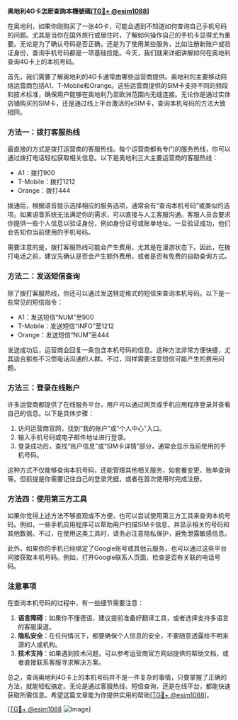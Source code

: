 **奥地利4G卡怎麽查詢本機號碼[[TG💪+ @esim1088](https://t.me/s/esim1088)]**

在奥地利，如果你刚购买了一张4G卡，可能会遇到不知道如何查询自己手机号码的问题。尤其是当你在国外旅行或居住时，了解如何操作自己的手机卡显得尤为重要。无论是为了确认号码是否正确，还是为了使用某些服务，比如注册新账户或验证身份，查询手机号码都是一项基础技能。今天，我们就来详细讲解如何在奥地利查询4G卡上的本机号码。

首先，我们需要了解奥地利的4G卡通常由哪些运营商提供。奥地利的主要移动网络运营商包括A1、T-Mobile和Orange。这些运营商提供的SIM卡支持不同的频段和技术标准，确保用户能够在奥地利乃至欧洲范围内无缝连接。无论你是通过实体店铺购买的SIM卡，还是通过线上平台激活的eSIM卡，查询本机号码的方法大致相同。

### 方法一：拨打客服热线

最直接的方式是拨打运营商的客服热线。每个运营商都有专门的服务热线，你可以通过拨打电话轻松获取相关信息。以下是奥地利三大主要运营商的客服热线：

- A1：拨打900
- T-Mobile：拨打1212
- Orange：拨打444

拨通后，根据语音提示选择相应的服务选项，通常会有“查询本机号码”或类似的选项。如果语音系统无法满足你的需求，可以直接与人工客服沟通。客服人员会要求你提供一些个人信息以验证身份，例如身份证号或账单地址。一旦验证成功，他们会告知你当前使用的手机号码。

需要注意的是，拨打客服热线可能会产生费用，尤其是在漫游状态下。因此，在拨打电话之前，建议先确认是否会产生额外费用，或者是否有免费的自助查询方式。

### 方法二：发送短信查询

除了拨打客服热线，你还可以通过发送特定格式的短信来查询本机号码。以下是一些常见的短信指令：

- A1：发送短信“NUM”至900
- T-Mobile：发送短信“INFO”至1212
- Orange：发送短信“NUM”至444

发送成功后，运营商会回复一条包含本机号码的信息。这种方法非常方便快捷，尤其适合那些不习惯电话沟通的人群。不过，同样需要注意短信可能产生的费用问题。

### 方法三：登录在线账户

许多运营商都提供了在线服务平台，用户可以通过网页或手机应用程序登录并查看自己的信息。以下是具体步骤：

1. 访问运营商官网，找到“我的账户”或“个人中心”入口。
2. 输入手机号码或电子邮件地址进行登录。
3. 登录成功后，查找“账户信息”或“SIM卡详情”部分，通常会显示当前使用的手机号码。

这种方式不仅能够查询本机号码，还能管理其他相关服务，如套餐变更、账单查询等。但前提是你需要记住自己的登录凭据，或者在首次使用时完成注册。

### 方法四：使用第三方工具

如果你觉得上述方法不够直观或不方便，也可以尝试使用第三方工具来查询本机号码。例如，一些手机应用程序可以帮助用户扫描SIM卡信息，并显示相关的号码和其他数据。不过，在使用这类工具时，请务必注意隐私保护，避免泄露敏感信息。

此外，如果你的手机已经绑定了Google账号或其他云服务，也可以通过这些平台间接获取本机号码。例如，打开Google联系人页面，检查是否有关联的电话号码。

### 注意事项

在查询本机号码的过程中，有一些细节需要注意：

1. **语言障碍**：如果你不懂德语，建议提前准备好翻译工具，或者选择支持多语言的客服渠道。
2. **隐私安全**：在任何情况下，都要确保个人信息的安全，不要随意透露给不明来源的人或机构。
3. **技术支持**：如果遇到技术问题，可以参考运营商官方网站提供的帮助文档，或者直接联系客服寻求解决方案。

总之，查询奥地利4G卡上的本机号码并不是一件复杂的事情，只要掌握了正确的方法，就能轻松搞定。无论是通过客服热线、短信查询，还是在线平台，都能快速获取所需信息。希望这篇文章能为你提供实用的帮助[[TG💪+ @esim1088](https://t.me/s/esim1088)]。

[[TG💪+ @esim1088](https://t.me/s/esim1088) ![Image](https://i.postimg.cc/4NQfJmqS/Snipaste-2025-05-13-00-14-12.png)]